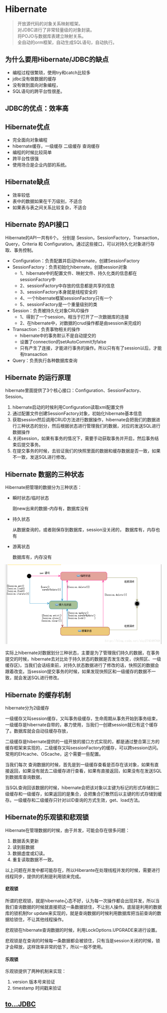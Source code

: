 # Hibernate 

> 开放源代码的对象关系映射框架。
<br> 对JDBC进行了非常轻量级的对象封装。
<br> 将POJO与数据库表建立映射关系。
<br> 全自动的orm框架，自动生成SQL语句，自动执行。

## 为什么要用Hibernate/JDBC的缺点
- 编程过程很繁琐，使用try和catch比较多
- jdbc没有做数据的缓存
- 没有做到面向对象编程，
- SQL语句的跨平台性很差。

## JDBC的优点：效率高

## Hibernate优点
- 完全面向对象编程
- hibernate缓存，一级缓存 二级缓存 查询缓存
- 编程的时候比较简单
- 跨平台性很强
- 使用场合是企业内部的系统。

## Hibernate缺点
- 效率较低
- 表中的数据如果在千万级别，不适合
- 如果表与表之间关系比较复杂，不适合

## Hibernate 的API接口
Hibernate的API一共有6个。
分别是 Session，SessionFactory，Transaction，Query，Criteria 和 Configuration。通过这些接口，可以对持久化对象进行存取、事务控制。

- Configuration：负责配置并启动hibernate，创建SessionFactory　　
- SessionFactory：负责初始化hibernate，创建session对象
    - 1、hibernate中的配置文件、映射文件、持久化类的信息都在sessionFactory中
    - 2、sessionFactory中存放的信息都是共享的信息
    - 3、sessionFactory本身就是线程安全的
    - 4、一个hibernate框架sessionFactory只有一个
    - 5、sessionFactory是一个重量级别的类
- Session：负责被持久化对象CRUD操作
    - 1、得到了一个session，相当于打开了一次数据库的连接
    - 2、在hibernate中，对数据的crud操作都是由session来完成的
- Transaction：负责事物相关的操作
    - hibernate中的事务默认不是自动提交的
    - 设置了connection的setAutoCommit为false
    - 只有产生了连接，才能进行事务的操作。所以只有有了session以后，才能有transaction
- Query：负责执行各种数据库查询

## Hibernate 的运行原理
hibernate里面提供了3个核心接口：Configuration、SessionFactory、Session。
1. hibernate启动的时候利用Configuration读取xml配置文件
2. 通过配置文件创建SessionFactory对象，初始化hibernate基本信息
3. 获取session然后调用CRUD方法进行数据操作，hibernate会把我们的数据进行三种状态的划分，然后根据状态进行管理我们的数据，对应的发送SQL进行数据操作
4. 关闭session，如果有事务的情况下，需要手动获取事务并开启，然后事务结束后提交事务。
5. 在提交事务的时候，去验证我们的快照里面的数据和缓存数据是否一致，如果不一致，发送SQL进行修改。

## Hibernate 数据的三种状态
Hibernate把管理的数据分为三种状态： 

- 瞬时状态/临时状态

    刚new出来的数据–内存有，数据库没有

- 持久状态

    从数据查询的，或者刚保存到数据库，session没关闭的， 数据库有，内存也有

- 游离状态

    数据库有，内存没有

![image](images/hibernate-1.png)

实际上hibernate对数据划分三种状态，主要是为了管理我们持久的数据，在事务提交的时候，hibernate去对比处于持久状态的数据是否发生改变，(快照区、一级缓存区)，当我们会话结束前，对持久状态数据进行了修改的话，快照区的数据会跟着改变。当session提交事务的时候，如果发现快照区和一级缓存的数据不一致，就会发送SQL进行修改。


## Hibernate 的缓存机制
             
hibernate分为2级缓存

一级缓存又叫session缓存，又叫事务级缓存，生命周期从事务开始到事务结束，一级缓存是hibernate自带的，暴力使用，当我们一创建session就已有这个缓存了。数据库就会自动往缓存存放，

二级缓存是hibernate提供的一组开放的接口方式实现的，都是通过整合第三方的缓存框架来实现的，二级缓存又叫sessionFactory的缓存，可以跨session访问。常用的EHcache、OScache，这个需要一些配置。

当我们每次 查询数据的时候，首先是到一级缓存查看是否存在该对象，如果有直接返回，如果没有就去二级缓存进行查看，如果有直接返回，如果没有在发送SQL到数据库查询数据，

当SQL查询回该数据的时候，hibernate会把该对象以主键为标记的形式存储到二级缓存和一级缓存，如果返回的是集合，会把集合打散然后以主键的形式存储到缓存。一级缓存和二级缓存只针对以ID查询的方式生效，get、load方法。


## Hibernate的乐观锁和悲观锁

Hibernate在管理数据的时候，由于并发，可能会存在很多问题： 
1. 数据丢失更新
2. 读到脏数据
3. 数据虚度或幻读。
4. 重复读取数据不一致。

以上问题在并发中都可能存在，所以Hiberante在处理线程并发的时候，需要进行线程同步，提供的机制是利用锁来完成。

#### 悲观锁

所谓的悲观锁，就是hibernate心态不好，认为每一次操作都会出现并发，所以当我们查询数据的时候就直接把这一条数据锁住，不让别人操作。底层是利用的数据库的锁机制for update来实现的，就是查询数据的时候利用数据库把当前查询的数据给锁住，不让其他线程操作。

悲观锁在hibernate查询数据的时候，利用LockOptions.UPGRADE来进行设置。

悲观锁是在查询的时候每一条数据都会被锁住，只有当是session关闭的时候，锁才会释放，这样效率非常的低下，所以一般不使用。

#### 乐观锁

乐观锁提供了两种机制来实现： 
1. version 版本号来验证
2. timestamp 时间戳来验证

## [to...JDBC](../JDBC/JDBC.md) 
